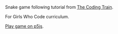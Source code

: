 Snake game following tutorial from <a href="https://www.youtube.com/watch?v=AaGK-fj-BAM&ab_channel=TheCodingTrain">The Coding Train</a>.

For Girls Who Code curriculum.

<a href="https://editor.p5js.org/jamiehsmith/sketches/wiuBFSDBr">Play game on p5js</a>.